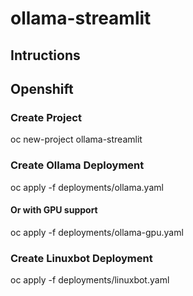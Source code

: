 # ollama-streamlit


## Intructions

## Openshift
### Create Project
oc new-project ollama-streamlit

### Create Ollama Deployment
oc apply -f deployments/ollama.yaml
#### Or with GPU support
oc apply -f deployments/ollama-gpu.yaml

### Create Linuxbot Deployment
oc apply -f deployments/linuxbot.yaml
